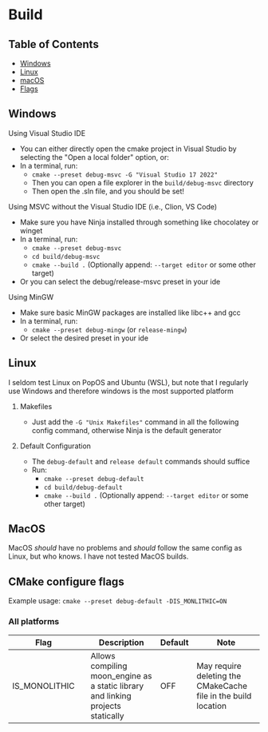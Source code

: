 # Build

## Table of Contents

- [Windows](#windows)
- [Linux](#linux)
- [macOS](#macos)
- [Flags](#cmake-configure-flags)

## Windows

Using Visual Studio IDE
- You can either directly open the cmake project in Visual Studio by selecting the "Open a local folder" option, or:
- In a terminal, run:
    - `cmake --preset debug-msvc -G "Visual Studio 17 2022"`
    - Then you can open a file explorer in the `build/debug-msvc` directory
    - Then open the .sln file, and you should be set!
   

Using MSVC without the Visual Studio IDE (i.e., Clion, VS Code)
- Make sure you have Ninja installed through something like chocolatey or winget
- In a terminal, run:
    - `cmake --preset debug-msvc`
    - `cd build/debug-msvc`
    - `cmake --build .` (Optionally append: `--target editor` or some other target)
- Or you can select the debug/release-msvc preset in your ide
   

Using MinGW
- Make sure basic MinGW packages are installed like libc++ and gcc
- In a terminal, run:
    - `cmake --preset debug-mingw` (or `release-mingw`)
- Or select the desired preset in your ide

## Linux
I seldom test Linux on PopOS and Ubuntu (WSL), but note that I regularly use Windows and therefore windows is the most supported platform
1. Makefiles
    - Just add the `-G "Unix Makefiles"` command in all the following config command, otherwise Ninja is the default generator
   
2. Default Configuration
    - The `debug-default` and `release default` commands should suffice
    - Run:
        - `cmake --preset debug-default`
        - `cd build/debug-default`
        - `cmake --build .` (Optionally append: `--target editor` or some other target)

## MacOS

MacOS <i>should</i> have no problems and <i>should</i> follow the same config as Linux, but who knows. I have not tested MacOS builds.

## CMake configure flags

Example usage: `cmake --preset debug-default -DIS_MONLITHIC=ON`

### All platforms
| Flag          |   | Description                                                                      | Default | Note                                                           |
|---------------|:--|----------------------------------------------------------------------------------|---------|----------------------------------------------------------------|
| IS_MONOLITHIC |   | Allows compiling moon_engine as a static library and linking projects statically | OFF     | May require deleting the CMakeCache file in the build location |
